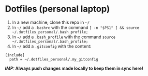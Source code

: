 # Dotfiles (personal laptop)

1. In a new machine, clone this repo in `~/`
2. In `~/` add a `.bashrc` with the command `[ -n "$PS1" ] && source ~/.dotfiles_personal/.bash_profile;`
3. In `~/` add a `.bash_profile` with the command `source ~/.dotfiles_personal/.bash_profile;`
4. In `~/` add a `.gitconfig` with the content:
```
[include]
  path = ~/.dotfiles_personal/.my_gitconfig
```

***IMP:* Always push changes made locally to keep them in sync here!**

